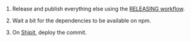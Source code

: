 1.  Release and publish everything else using the [RELEASING workflow](../../docs/releasing.md).

2.  Wait a bit for the dependencies to be available on npm.

3.  On [Shipit](https://shipit.shopify.io/shopify/theme-tools/vscode-marketplace), deploy the commit.
